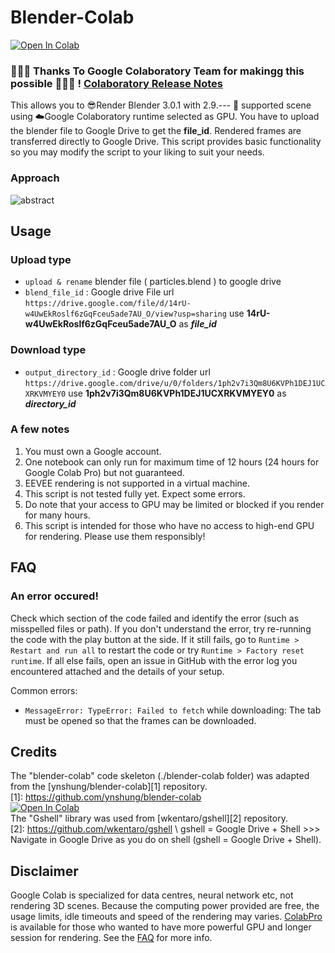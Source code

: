 # Blender-Colab
<a href="https://colab.research.google.com/github/1kaiser/blender-colab/blob/master/blender_render.ipynb" target="_parent"><img src="https://colab.research.google.com/assets/colab-badge.svg" alt="Open In Colab"/></a>

### 🥳🥳👏 Thanks To Google Colaboratory Team for makingg this possible 🥳🥳🥳 ! [Colaboratory Release Notes](https://colab.research.google.com/notebooks/relnotes.ipynb)



This allows you to 😎Render Blender 3.0.1 with 2.9.--- 🙂 supported scene using ☁️Google Colaboratory runtime selected as GPU.
You have to upload the blender file to Google Drive to get the **file_id**. Rendered frames are transferred directly to Google Drive.
This script provides basic functionality so you may modify the script to your liking to suit your needs.

### Approach 
![abstract](https://user-images.githubusercontent.com/26379748/154967374-47a122f3-43e1-4bd8-92ef-51b130253567.png)

## Usage
### Upload type
* `upload & rename` blender file ( particles.blend ) to google drive
* `blend_file_id` : Google drive File url `https://drive.google.com/file/d/14rU-w4UwEkRoslf6zGqFceu5ade7AU_O/view?usp=sharing` use **14rU-w4UwEkRoslf6zGqFceu5ade7AU_O** as ***file_id***

### Download type
* `output_directory_id` : Google drive folder url `https://drive.google.com/drive/u/0/folders/1ph2v7i3Qm8U6KVPh1DEJ1UCXRKVMYEY0` use **1ph2v7i3Qm8U6KVPh1DEJ1UCXRKVMYEY0** as ***directory_id***

### A few notes
1. You must own a Google account.
2. One notebook can only run for maximum time of 12 hours (24 hours for Google Colab Pro) but not guaranteed.
3. EEVEE rendering is not supported in a virtual machine.
4. This script is not tested fully yet. Expect some errors.
5. Do note that your access to GPU may be limited or blocked if you render for many hours.
6. This script is intended for those who have no access to high-end GPU for rendering. Please use them responsibly!

## FAQ
### An error occured!
Check which section of the code failed and identify the error (such as misspelled files or path). If you don't understand the error, try re-running the code with the play button at the side. If it still fails, go to `Runtime > Restart and run all` to restart the code or try `Runtime > Factory reset runtime`. If all else fails, open an issue in GitHub with the error log you encountered attached and the details of your setup.

Common errors:
* `MessageError: TypeError: Failed to fetch` while downloading: The tab must be opened so that the frames can be downloaded.

## Credits

The "blender-colab" code skeleton (./blender-colab folder) was adapted from the [ynshung/blender-colab][1] repository.\
[1]: https://github.com/ynshung/blender-colab \
    <a href="https://colab.research.google.com/github/ynshung/blender-colab/blob/master/blender_render.ipynb" target="_parent"><img src="https://colab.research.google.com/assets/colab-badge.svg" alt="Open In Colab"/></a>  \
The "Gshell" library was used from [wkentaro/gshell][2] repository.\
[2]: https://github.com/wkentaro/gshell \ 
    gshell = Google Drive + Shell >>> Navigate in Google Drive as you do on shell (gshell = Google Drive + Shell).

## Disclaimer
Google Colab is specialized for data centres, neural network etc, not rendering 3D scenes. Because the computing power provided are free, the usage limits, idle timeouts and speed of the rendering may varies. [ColabPro](https://colab.research.google.com/signup) is available for those who wanted to have more powerful GPU and longer session for rendering. See the [FAQ](https://research.google.com/colaboratory/faq.html) for more info.
